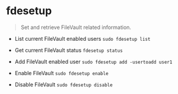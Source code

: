 # fdesetup
> Set and retrieve FileVault related information.

- List current FileVault enabled users
`sudo fdesetup list`

- Get current FileVault status
`fdesetup status`

- Add FileVault enabled user
`sudo fdesetup add -usertoadd user1`

- Enable FileVault
`sudo fdesetup enable`

- Disable FileVault
`sudo fdesetup disable`
